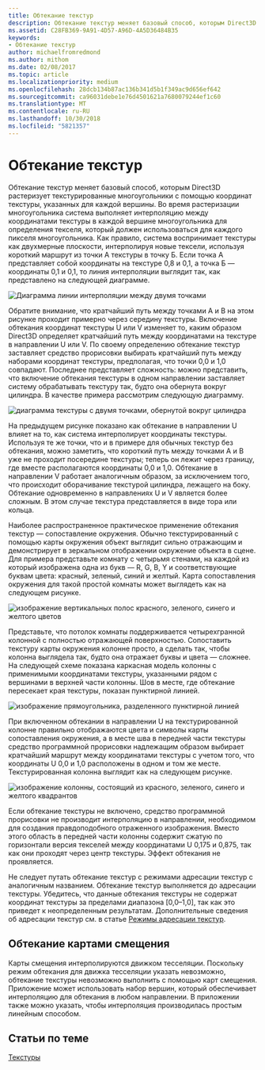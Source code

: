 ```yaml
---
title: Обтекание текстур
description: Обтекание текстур меняет базовый способ, которым Direct3D растеризует текстурированные многоугольники с помощью координат текстуры, указанных для каждой вершины.
ms.assetid: C28FB369-9A91-4D57-A96D-4A5D36484B35
keywords:
- Обтекание текстур
author: michaelfromredmond
ms.author: mithom
ms.date: 02/08/2017
ms.topic: article
ms.localizationpriority: medium
ms.openlocfilehash: 28dcb134b87ac136b341d5b1f349ac9d656ef642
ms.sourcegitcommit: ca96031debe1e76d4501621a7680079244ef1c60
ms.translationtype: MT
ms.contentlocale: ru-RU
ms.lasthandoff: 10/30/2018
ms.locfileid: "5821357"
---
```

# <a name="texture-wrapping"></a>Обтекание текстур


Обтекание текстур меняет базовый способ, которым Direct3D растеризует текстурированные многоугольники с помощью координат текстуры, указанных для каждой вершины. Во время растеризации многоугольника система выполняет интерполяцию между координатами текстуры в каждой вершине многоугольника для определения текселя, который должен использоваться для каждого пикселя многоугольника. Как правило, система воспринимает текстуры как двухмерные плоскости, интерполируя новые тексели, используя короткий маршрут из точки А текстуры в точку Б. Если точка А представляет собой координаты на текстуре 0,8 и 0,1, а точка Б — координаты 0,1 и 0,1, то линия интерполяции выглядит так, как представлено на следующей диаграмме.

![Диаграмма линии интерполяции между двумя точками](images/interp1.png)

Обратите внимание, что кратчайший путь между точками A и B на этом рисунке проходит примерно через середину текстуры. Включение обтекания координат текстуры U или V изменяет то, каким образом Direct3D определяет кратчайший путь между координатами на текстуре в направлении U или V. По своему определению обтекание текстур заставляет средство прорисовки выбирать кратчайший путь между наборами координат текстуры, предполагая, что точки 0,0 и 1,0 совпадают. Последнее представляет сложность: можно представить, что включение обтекания текстуры в одном направлении заставляет систему обрабатывать текстуру так, будто она обернута вокруг цилиндра. В качестве примера рассмотрим следующую диаграмму.

![диаграмма текстуры с двумя точками, обернутой вокруг цилиндра](images/interp2.png)

На предыдущем рисунке показано как обтекание в направлении U влияет на то, как система интерполирует координаты текстуры. Используя те же точки, что и в примере для обычных текстур без обтекания, можно заметить, что короткий путь между точками A и B уже не проходит посередине текстуры; теперь он лежит через границу, где вместе располагаются координаты 0,0 и 1,0. Обтекание в направлении V работает аналогичным образом, за исключением того, что происходит оборачивание текстурой цилиндра, лежащего на боку. Обтекание одновременно в направлениях U и V является более сложным. В этом случае текстура представляется в виде тора или кольца.

Наиболее распространенное практическое применение обтекания текстур — сопоставление окружения. Обычно текстурированный с помощью карты окружения объект выглядит сильно отражающим и демонстрирует в зеркальном отображении окружение объекта в сцене. Для примера представьте комнату с четырьмя стенами, на каждой из который изображена одна из букв — R, G, B, Y и соответствующие буквам цвета: красный, зеленый, синий и желтый. Карта сопоставления окружения для такой простой комнаты может выглядеть как на следующем рисунке.

![изображение вертикальных полос красного, зеленого, синего и желтого цветов](images/envmap.png)

Представьте, что потолок комнаты поддерживается четырехгранной колонной с полностью отражающей поверхностью. Сопоставить текстуру карты окружения колонне просто, а сделать так, чтобы колонна выглядела так, будто она отражает буквы и цвета — сложнее. На следующей схеме показана каркасная модель колонны с применимыми координатами текстуры, указанными рядом с вершинами в верхней части колонны. Шов в месте, где обтекание пересекает края текстуры, показан пунктирной линией.

![изображение прямоугольника, разделенного пунктирной линией](images/seam.png)

При включенном обтекании в направлении U на текстурированной колонне правильно отображаются цвета и символы карты сопоставления окружения, а в месте шва в передней части текстуры средство программной прорисовки надлежащим образом выбирает кратчайший маршрут между координатами текстуры с учетом того, что координаты U 0,0 и 1,0 расположены в одном и том же месте. Текстурированная колонна выглядит как на следующем рисунке.

![изображение колонны, состоящий из красного, зеленого, синего и желтого квадрантов](images/tex-seam.png)

Если обтекание текстуры не включено, средство программной прорисовки не производит интерполяцию в направлении, необходимом для создания правдоподобного отраженного изображения. Вместо этого область в передней части колонны содержит сжатую по горизонтали версия текселей между координатами U 0,175 и 0,875, так как они проходят через центр текстуры. Эффект обтекания не проявляется.

Не следует путать обтекание текстур с режимами адресации текстур с аналогичным названием. Обтекание текстур выполняется до адресации текстуры. Убедитесь, что данные обтекания текстуры не содержат координат текстуры за пределами диапазона \[0,0–1,0\], так как это приведет к неопределенным результатам. Дополнительные сведения об адресации текстур см. в статье [Режимы адресации текстур](texture-addressing-modes.md).

## <a name="span-iddisplacementmapwrappingspanspan-iddisplacementmapwrappingspanspan-iddisplacementmapwrappingspandisplacement-map-wrapping"></a><span id="Displacement_Map_Wrapping"></span><span id="displacement_map_wrapping"></span><span id="DISPLACEMENT_MAP_WRAPPING"></span>Обтекание картами смещения


Карты смещения интерполируются движком тесселяции. Поскольку режим обтекания для движка тесселяции указать невозможно, обтекание текстуры невозможно выполнить с помощью карт смещения. Приложение может использовать набор вершин, который обеспечивает интерполяцию для обтекания в любом направлении. В приложении также можно указать, чтобы интерполяция производилась простым линейным способом.

## <a name="span-idrelated-topicsspanrelated-topics"></a><span id="related-topics"></span>Статьи по теме


[Текстуры](textures.md)

 

 




